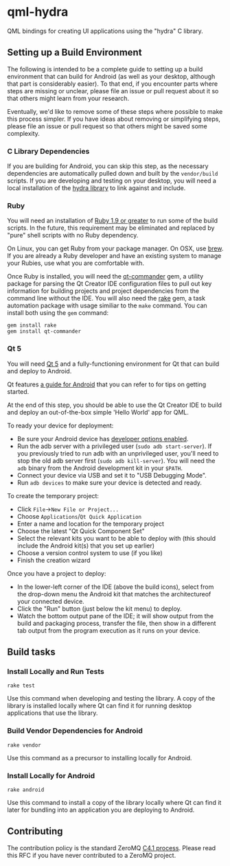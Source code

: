 # qml-hydra

QML bindings for creating UI applications using the "hydra" C library.

## Setting up a Build Environment

The following is intended to be a complete guide to setting up a build environment that can build for Android (as well as your desktop, although that part is considerably easier).  To that end, if you encounter parts where steps are missing or unclear, please file an issue or pull request about it so that others might learn from your research.

Eventually, we'd like to remove some of these steps where possible to make this process simpler.  If you have ideas about removing or simplifying steps, please file an issue or pull request so that others might be saved some complexity.

### C Library Dependencies

If you are building for Android, you can skip this step, as the necessary dependencies are automatically pulled down and built by the `vendor/build` scripts.  If you are developing and testing on your desktop, you will need a local installation of the [hydra library](https://github.com/edgenet/hydra) to link against and include.

### Ruby

You will need an installation of [Ruby 1.9 or greater](https://www.ruby-lang.org/en/downloads/) to run some of the build scripts.  In the future, this requirement may be eliminated and replaced by "pure" shell scripts with no Ruby dependency.

On Linux, you can get Ruby from your package manager.  On OSX, use [brew](http://brew.sh/).  If you are already a Ruby developer and have an existing system to manage your Rubies, use what you are comfortable with.

Once Ruby is installed, you will need the [qt-commander](https://github.com/jemc/qt-commander) gem, a utility package for parsing the Qt Creator IDE configuration files to pull out key information for building projects and project dependencies from the command line without the IDE.  You will also need the [rake](https://github.com/jimweirich/rake) gem, a task automation package with usage similiar to the `make` command.  You can install both using the `gem` command:
```
gem install rake
gem install qt-commander
```

### Qt 5

You will need [Qt 5](http://www.qt.io/download-open-source/) and a fully-functioning environment for Qt that can build and deploy to Android.

Qt features [a guide for Android](http://qt-project.org/doc/qt-5/android-support.html) that you can refer to for tips on getting started.

At the end of this step, you should be able to use the Qt Creator IDE to build and deploy an out-of-the-box simple 'Hello World' app for QML.

To ready your device for deployment:

* Be sure your Android device has [developer options enabled](http://developer.android.com/tools/device.html#developer-device-options).
* Run the adb server with a privileged user (`sudo adb start-server`).  If you previously tried to run adb with an unprivileged user, you'll need to stop the old adb server first (`sudo adb kill-server`).  You will need the `adb` binary from the Android development kit in your `$PATH`.
* Connect your device via USB and set it to "USB Debugging Mode".
* Run `adb devices` to make sure your device is detected and ready.

To create the temporary project:

* Click `File`->`New File or Project...`
* Choose `Applications`/`Qt Quick Application`
* Enter a name and location for the temporary project
* Choose the latest "Qt Quick Component Set"
* Select the relevant kits you want to be able to deploy with (this should include the Android kit(s) that you set up earlier)
* Choose a version control system to use (if you like)
* Finish the creation wizard

Once you have a project to deploy:

* In the lower-left corner of the IDE (above the build icons), select from the drop-down menu the Android kit that matches the architectureof your connected device.
* Click the "Run" button (just below the kit menu) to deploy.
* Watch the bottom output pane of the IDE; it will show output from the build and packaging process, transfer the file, then show in a different tab output from the program execution as it runs on your device.

## Build tasks

### Install Locally and Run Tests
```
rake test
```

Use this command when developing and testing the library.  A copy of the library is installed locally where Qt can find it for running desktop applications that use the library.

### Build Vendor Dependencies for Android
```
rake vendor
```

Use this command as a precursor to installing locally for Android.

### Install Locally for Android
```
rake android
```

Use this command to install a copy of the library locally where Qt can find it later for bundling into an application you are deploying to Android.

## Contributing

The contribution policy is the standard ZeroMQ [C4.1 process](http://rfc.zeromq.org/spec:22). Please read this RFC if you have never contributed to a ZeroMQ project.
